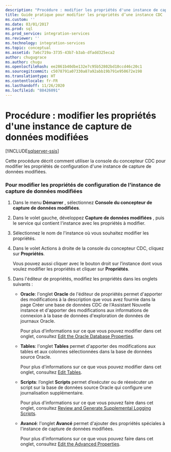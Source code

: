 ```yaml
---
description: "Procédure : modifier les propriétés d'une instance de capture de données modifiées"
title: Guide pratique pour modifier les propriétés d’une instance CDC | Microsoft Docs
ms.custom: ''
ms.date: 03/01/2017
ms.prod: sql
ms.prod_service: integration-services
ms.reviewer: ''
ms.technology: integration-services
ms.topic: conceptual
ms.assetid: 7a6c719a-3735-43b7-b3ab-dfadd325eca2
author: chugugrace
ms.author: chugu
ms.openlocfilehash: ee2861b40dbe132e7c95b52802bd10ccd46c20c1
ms.sourcegitcommit: c5078791a07330a87a92abb19b791e950672e198
ms.translationtype: HT
ms.contentlocale: fr-FR
ms.lasthandoff: 11/26/2020
ms.locfileid: "88426091"
---
```

# <a name="how-to-edit-the-cdc-instance-properties"></a>Procédure : modifier les propriétés d'une instance de capture de données modifiées

[!INCLUDE[sqlserver-ssis](../../includes/applies-to-version/sqlserver-ssis.md)]


  Cette procédure décrit comment utiliser la console du concepteur CDC pour modifier les propriétés de configuration d'une instance de capture de données modifiées.  
  
### <a name="to-edit-the-cdc-instance-configuration-properties"></a>Pour modifier les propriétés de configuration de l'instance de capture de données modifiées  
  
1.  Dans le menu **Démarrer** , sélectionnez **Console du concepteur de capture de données modifiées**.  
  
2.  Dans le volet gauche, développez **Capture de données modifiées** , puis le service qui contient l'instance avec les propriétés à modifier.  
  
3.  Sélectionnez le nom de l'instance où vous souhaitez modifier les propriétés.  
  
4.  Dans le volet Actions à droite de la console du concepteur CDC, cliquez sur **Propriétés**.  
  
     Vous pouvez aussi cliquer avec le bouton droit sur l’instance dont vous voulez modifier les propriétés et cliquer sur **Propriétés**.  
  
5.  Dans l'éditeur de propriétés, modifiez les propriétés dans les onglets suivants :  
  
    -   **Oracle**: l'onglet **Oracle** de l'éditeur de propriétés permet d'apporter des modifications à la description que vous avez fournie dans la page Créer une base de données CDC de l'Assistant Nouvelle instance et d'apporter des modifications aux informations de connexion à la base de données d'exploration de données de journaux Oracle.  
  
         Pour plus d'informations sur ce que vous pouvez modifier dans cet onglet, consultez [Edit the Oracle Database Properties](../../integration-services/change-data-capture/edit-the-oracle-database-properties.md).  
  
    -   **Tables**: l'onglet **Tables** permet d'apporter des modifications aux tables et aux colonnes sélectionnées dans la base de données source Oracle.  
  
         Pour plus d'informations sur ce que vous pouvez modifier dans cet onglet, consultez [Edit Tables](../../integration-services/change-data-capture/edit-tables.md).  
  
    -   **Scripts**: l’onglet **Scripts** permet d’exécuter ou de réexécuter un script sur la base de données source Oracle qui configure une journalisation supplémentaire.  
  
         Pour plus d'informations sur ce que vous pouvez faire dans cet onglet, consultez [Review and Generate Supplemental Logging Scripts](../../integration-services/change-data-capture/review-and-generate-supplemental-logging-scripts.md).  
  
    -   **Avancé**: l'onglet **Avancé** permet d'ajouter des propriétés spéciales à l'instance de capture de données modifiées.  
  
         Pour plus d'informations sur ce que vous pouvez faire dans cet onglet, consultez [Edit the Advanced Properties](../../integration-services/change-data-capture/edit-the-advanced-properties.md).  
  
  
